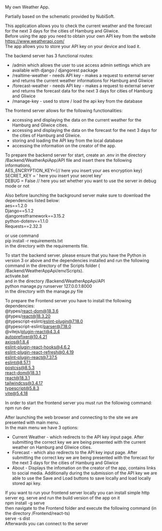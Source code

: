 My own Weather App.

Partially based on the schematic provided by NubiSoft.  

This application allows you to check the current weather and the forecast for the next 3 days for the cities of Hamburg and Gliwice.  
Before using the app you need to obtain your own API key from the website https://www.weatherapi.com/  
The app allows you to store your API key on your device and load it.  

The backend server has 3 functional routes:  
- /admin which allows the user to use access admin settings which are available with django / djangorest package  
- /realtime-weather - needs API key - makes a request to external server and returns the current weather informations for Hamburg and Gliwice  
- /forecast-weather - needs API key - makes a request to external server and returns the forecast data for the next 3 days for cities of Hamburg and Gliwice
- /manage-key - used to store / load the api key from the database

The frontend server allows for the following functionalities:  
- accessing and displaying the data on the current weather for the Hamburg and Gliwice cities.  
- accessing and displaying the data on the forecast for the next 3 days for the cities of Hamburg and Gliwice.  
- storing and loading the API key from the local database  
- accessing the information on the creator of the app.  
  
To prepare the backend server for start, create an .env in the directory /Backend/WeatherApiApp/API file and insert there the following informations,  
AES_ENCRYPTION_KEY={// here you insert your aes encryption key}  
SECRET_KEY = ' here you insert your secret key'  
DEBUG = False // here you set whether you want to use the server in debug mode or not  

Also before launching the background server make sure to download the dependencies listed below:  
aes==1.2.0  
Django==5.1.2  
djangorestframework==3.15.2  
python-dotenv==1.1.0  
Requests==2.32.3  

or use command   
pip install -r requirements.txt  
in the directory with the requirements file.  

To start the backend server. please ensure that you have the Python in version 3 or above and the dependencies installed and run the following command in the directory of the Scripts folder ( /Backend/WeatherAppApi/env/Scripts).  
activate.bat  
and in the directory /Backend/WeatherAppApi/API  
python manage.py runserver 127.0.0.1:8000  
in the directory with the manage.py file   

To prepare the Frontend server you have to install the following dependencies:  
@types/react-dom@18.3.6  
@types/react@18.3.20  
@typescript-eslint/eslint-plugin@7.18.0  
@typescript-eslint/parser@7.18.0  
@vitejs/plugin-react@4.3.4  
autoprefixer@10.4.21  
axios@1.8.4  
eslint-plugin-react-hooks@4.6.2  
eslint-plugin-react-refresh@0.4.19  
eslint-plugin-react@7.37.5  
eslint@8.57.1  
postcss@8.5.3  
react-dom@18.3.1  
react@18.3.1  
tailwindcss@3.4.17  
typescript@5.8.3  
vite@5.4.18  

In order to start the frontend server you must run the following command:  
npm run dev  

After launching the web browser and connecting to the site we are presented with main menu.  
In the main menu we have 3 options:
- Current Weather - which redirects to the API key input page. After submitting the correct key we are being presented with the current weather on Hamburg and Gliwice cities.
- Forecast - which also redirects to the API key input page. After submitting the correct key we are being presented with the forecast for the next 3 days for the cities of Hamburg and Gliwice
- About - Displays the infomation on the creator of the app, contains links to social media.
Additionally during the submission of the API key we are able to use the Save and Load buttons to save locally and load locally stored api key.


If you want to run your frontend server locally you can install simple http server eg. serve and run the build version of the app on it  
npm install -g serve  
then navigate to the Frontend folder and execute the following command (in the directory /Frontend/react-ts)  
serve -s dist  
Afterwards you can connect to the server  
